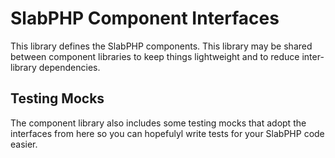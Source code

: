 # SlabPHP Component Interfaces

This library defines the SlabPHP components. This library may be shared between component libraries to keep things lightweight and to reduce inter-library dependencies.

## Testing Mocks

The component library also includes some testing mocks that adopt the interfaces from here so you can hopefulyl write tests for your SlabPHP code easier.

